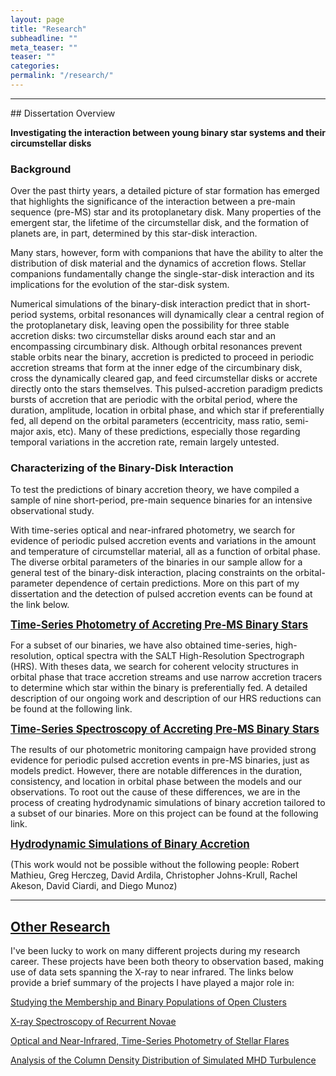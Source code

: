 ```yaml
---
layout: page
title: "Research"
subheadline: ""
meta_teaser: ""
teaser: ""
categories:
permalink: "/research/"
---
```

<hr>
## Dissertation Overview

<b>Investigating the interaction between young binary star systems and their circumstellar disks </b>

### Background

Over the past thirty years, a detailed picture of star formation has emerged that highlights the significance of the interaction between a pre-main sequence (pre-MS) star and its protoplanetary disk. Many properties of the emergent star, the lifetime of the circumstellar disk, and the formation of planets are, in part, determined by this star-disk interaction. 

Many stars, however, form with companions that have the ability to alter the distribution of disk material and the dynamics of accretion flows. Stellar companions fundamentally change the single-star-disk interaction and its implications for the evolution of the star-disk system. 

Numerical simulations of the binary-disk interaction predict that in short-period systems, orbital resonances will dynamically clear a central region of the protoplanetary disk, leaving open the possibility for three stable accretion disks: two circumstellar disks around each star and an encompassing circumbinary disk. Although orbital resonances prevent stable orbits near the binary, accretion is predicted to proceed in periodic accretion streams that form at the inner edge of the circumbinary disk, cross the dynamically cleared gap, and feed circumstellar disks or accrete directly onto the stars themselves. This pulsed-accretion paradigm predicts bursts of accretion that are periodic with the orbital period, where the duration, amplitude, location in orbital phase, and which star if preferentially fed, all depend on the orbital parameters (eccentricity, mass ratio, semi-major axis, etc). Many of these predictions, especially those regarding temporal variations in the accretion rate, remain largely untested.

### Characterizing of the Binary-Disk Interaction

To test the predictions of binary accretion theory, we have compiled a sample of nine short-period, pre-main sequence binaries for an intensive observational study.

With time-series optical and near-infrared photometry, we search for evidence of periodic pulsed accretion events and variations in the amount and temperature of circumstellar material, all as a function of orbital phase. The diverse orbital parameters of the binaries in our sample allow for a general test of the binary-disk interaction, placing constraints on the orbital-parameter dependence of certain predictions. More on this part of my dissertation and the detection of pulsed accretion events can be found at the link below. 

<big><b> <a href='https://tofflemire.github.io/photometry/'> Time-Series Photometry of Accreting Pre-MS Binary Stars </a> </b></big>

For a subset of our binaries, we have also obtained time-series, high-resolution, optical spectra with the SALT High-Resolution Spectrograph (HRS). With theses data, we search for coherent velocity structures in orbital phase that trace accretion streams and use narrow accretion tracers to determine which star within the binary is preferentially fed. A detailed description of our ongoing work and description of our HRS reductions can be found at the following link.

<big><b> <a href='https://tofflemire.github.io/spectroscopy/'> Time-Series Spectroscopy of Accreting Pre-MS Binary Stars </a></b></big>

The results of our photometric monitoring campaign have provided strong evidence for periodic pulsed accretion events in pre-MS binaries, just as models predict. However, there are notable differences in the duration, consistency, and location in orbital phase between the models and our observations. To root out the cause of these differences, we are in the process of creating hydrodynamic simulations of binary accretion tailored to a subset of our binaries. More on this project can be found at the following link.

<big><b> <a href='https://tofflemire.github.io/sims/'> Hydrodynamic Simulations of Binary Accretion </a></b></big>

(This work would not be possible without the following people: Robert Mathieu, Greg Herczeg, David Ardila, Christopher Johns-Krull, Rachel Akeson, David Ciardi, and Diego Munoz)

<hr>

## <a href='https://tofflemire.github.io/other_research/'>Other Research</a>

I've been lucky to work on many different projects during my research career. These projects have been both theory to observation based, making use of data sets spanning the X-ray to near infrared. The links below provide a brief summary of the projects I have played a major role in:

<a href="https://tofflemire.github.io/other_research#wocs"> Studying the Membership and Binary Populations of Open Clusters </a>

<a href="https://tofflemire.github.io/other_research#xspec"> X-ray Spectroscopy of Recurrent Novae </a>

<a href="https://tofflemire.github.io/other_research#flares"> Optical and Near-Infrared, Time-Series Photometry of Stellar Flares </a>

<a href="https://tofflemire.github.io/other_research#tsallis"> Analysis of the Column Density Distribution of Simulated MHD Turbulence </a>
